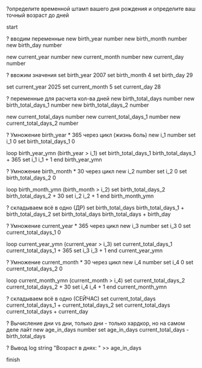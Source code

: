 ?определите временной штамп вашего дня рождения и определите ваш точный возраст до дней

start

? вводим переменные
new birth_year number
new birth_month number
new birth_day number

new current_year number
new current_month number
new current_day number

? ввожим значения
set birth_year 2007
set birth_month 4
set birth_day 29

set current_year 2025
set current_month 5
set current_day 28

? переменные для расчета кол-ва дней
new birth_total_days number
new birth_total_days_1 number
new birth_total_days_2 number

new current_total_days number
new current_total_days_1 number
new current_total_days_2 number

? Умножение birth_year * 365 через цикл (жизнь боль)
new i_1 number
set i_1 0
set birth_total_days_1 0

loop birth_year_ymn (birth_year > i_1)
    set birth_total_days_1 birth_total_days_1 + 365
    set i_1 i_1 + 1
end birth_year_ymn

? Умножение birth_month * 30 через цикл
new i_2 number
set i_2 0
set birth_total_days_2 0

loop birth_month_ymn (birth_month > i_2)
    set birth_total_days_2 birth_total_days_2 + 30
    set i_2 i_2 + 1
end birth_month_ymn

? складываем всё в одно (ДР)
set birth_total_days birth_total_days_1 + birth_total_days_2
set birth_total_days birth_total_days + birth_day

? Умножение current_year * 365 через цикл
new i_3 number
set i_3 0
set current_total_days_1 0

loop current_year_ymn (current_year > i_3)
    set current_total_days_1 current_total_days_1 + 365
    set i_3 i_3 + 1
end current_year_ymn

? Умножение current_month * 30 через цикл
new i_4 number
set i_4 0
set current_total_days_2 0

loop current_month_ymn (current_month > i_4)
    set current_total_days_2 current_total_days_2 + 30
    set i_4 i_4 + 1
end current_month_ymn

? складываем всё в одно (СЕЙЧАС)
set current_total_days current_total_days_1 + current_total_days_2
set current_total_days current_total_days + current_day

? Вычисление дни vs дни, только дни - только хардкор, но на самом деле лайт
new age_in_days number
set age_in_days current_total_days - birth_total_days

? Вывод
log string "Возраст в днях: " >> age_in_days

finish
